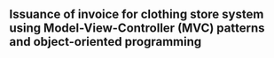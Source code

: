 ## Issuance of invoice for clothing store system using Model-View-Controller (MVC) patterns and object-oriented programming
